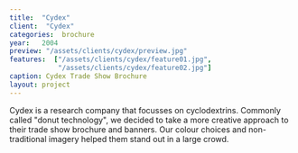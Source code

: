```yaml
---
title:  "Cydex"
client:  "Cydex"
categories:  brochure
year:   2004
preview: "/assets/clients/cydex/preview.jpg"
features:  ["/assets/clients/cydex/feature01.jpg",
            "/assets/clients/cydex/feature02.jpg"]
caption: Cydex Trade Show Brochure            
layout: project
---
```

Cydex is a research company that focusses on cyclodextrins. Commonly called "donut technology", we decided to take a more creative approach to their trade show brochure and banners. Our colour choices and non-traditional imagery helped them stand out in a large crowd.
